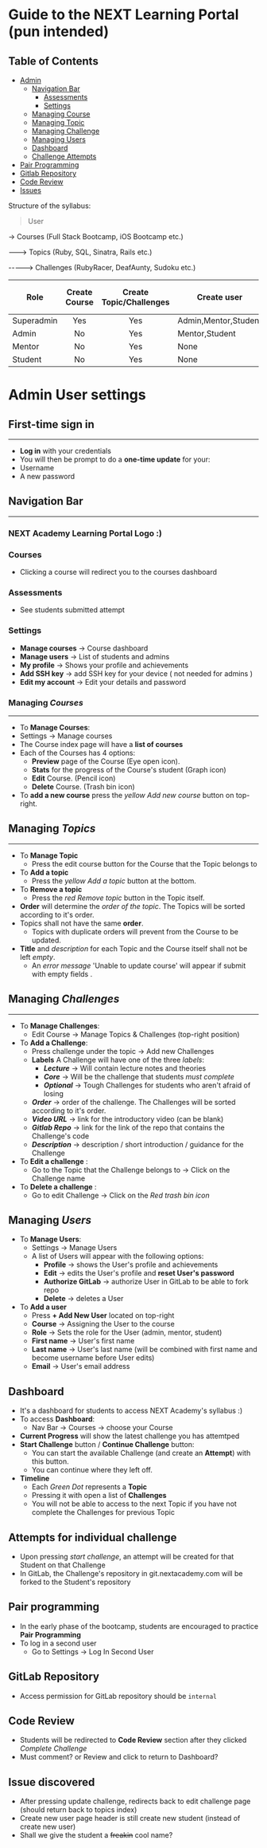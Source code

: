 # Guide to the NEXT Learning Portal (pun intended)

Table of Contents
---

* [Admin](#admin-user-settings)
  * [Navigation Bar](#navigation-bar) 
    * [Assessments](#assessments)
    * [Settings](#settings)
  * [Managing Course](#managing-courses)
  * [Managing Topic](#managing-topics)
  * [Managing Challenge](#managing-challenges)
  * [Managing Users](#managing-users)
  * [Dashboard](#dashboard)
  * [Challenge Attempts](#attempts-for-individual-challenge)
* [Pair Programming](#pair-programming)
* [Gitlab Repository](#gitlab-repository)
* [Code Review](#code-review)
* [Issues](#issue-discovered)

Structure of the syllabus:
> User 

-> Courses (Full Stack Bootcamp, iOS Bootcamp etc.)

---> Topics (Ruby, SQL, Sinatra, Rails etc.)

-----> Challenges (RubyRacer, DeafAunty, Sudoku etc.)


|    Role    | Create Course     | Create Topic/Challenges   |     Create user        | See student's progress   | 
|------------|:-----------------:|:-------------------------:|------------------------|:------------------------:|
| Superadmin |       Yes         |          Yes              |   Admin,Mentor,Student |          Yes             |
|   Admin    |       No          |          Yes              |   Mentor,Student       |          Yes             |
|   Mentor   |       No          |          Yes              |   None                 |          Yes             |
|   Student  |       No          |          Yes              |   None                 |          Yes             |


# Admin User settings
## First-time sign in
---
- **Log in** with your credentials
- You will then be prompt to do a **one-time update** for your:
 - Username
 - A new password

## Navigation Bar
---
### NEXT Academy Learning Portal Logo :)
### Courses 
- Clicking a course will redirect you to the courses dashboard

### Assessments
- See students submitted attempt

### Settings
- **Manage courses**   -> Course dashboard
- **Manage users**     -> List of students and admins
- **My profile**      -> Shows your profile and achievements
- **Add SSH key**     -> add SSH key for your device ( not needed for admins )
- **Edit my account** -> Edit your details and password


### Managing _Courses_
----
- To **Manage Courses**:
 - Settings -> Manage courses
- The Course index page will have a **list of courses** 
- Each of the Courses has 4 options:
    - **Preview** page of the Course (Eye open icon).
    - **Stats** for the progress of the Course's student (Graph icon)
    - **Edit** Course. (Pencil icon)
    - **Delete** Course. (Trash bin icon)
- To **add a new course** press the _yellow Add new course_ button on top-right.


## Managing _Topics_
--------
- To **Manage Topic**
  - Press the edit course button for the Course that the Topic belongs to
- To **Add a topic**
  - Press the _yellow Add a topic_ button at the bottom.
- To **Remove a topic**
  - Press the _red Remove topic_ button in the Topic itself.
- **Order** will determine the _order of the topic_. The Topics will be sorted according to it's order.
- Topics shall not have the same **order**. 
  - Topics with duplicate orders will prevent from the Course to be updated.
- **Title** and *description* for each Topic and the Course itself shall not be left *empty*.
  - An _error message_ 'Unable to update course' will appear if submit with empty fields  . 


## Managing _Challenges_
___
- To **Manage Challenges**:
  - Edit Course -> Manage Topics & Challenges (top-right position)
- To **Add a Challenge**:
  - Press challenge under the topic -> Add new Challenges
  - **Labels** A Challenge will have one of the three _labels_:
    - **_Lecture_**     -> Will contain lecture notes and theories
    - **_Core_**        -> Will be the challenge that students _must complete_
    - **_Optional_**    -> Tough Challenges for students who aren't afraid of losing
  - **_Order_**         -> order of the challenge. The Challenges will be sorted according to it's order.
  - **_Video URL_**     -> link for the introductory video (can be blank)
  - **_Gitlab Repo_**   -> link for the link of the repo that contains the Challenge's code
  - **_Description_**   -> description / short introduction / guidance for the Challenge
- To **Edit a challenge** :
  - Go to the Topic that the Challenge belongs to -> Click on the Challenge name
- To **Delete a challenge** :
  - Go to edit Challenge -> Click on the _Red trash bin icon_


  
## Managing _Users_
- To **Manage Users**:
  - Settings -> Manage Users
  - A list of Users will appear with the following options:
    - **Profile**          -> shows the User's profile and achievements
    - **Edit**             -> edits the User's profile and **reset User's password**
    - **Authorize GitLab** -> authorize User in GitLab to be able to fork repo
    - **Delete**           -> deletes a User
- To **Add a user**
  - Press **+ Add New User** located on top-right
  - **Course**       -> Assigning the User to the course
  - **Role**         -> Sets the role for the User (admin, mentor, student)
  - **First name**   -> User's first name
  - **Last name**    -> User's last name (will be combined with first name and become username before User edits)
  - **Email**        -> User's email address

## Dashboard
- It's a dashboard for students to access NEXT Academy's syllabus :)
- To access **Dashboard**:
  - Nav Bar -> Courses -> choose your Course 
- **Current Progress** will show the latest challenge you has attemtped
- **Start Challenge** button / **Continue Challenge** button:
  - You can start the available Challenge (and create an **Attempt**) with this button.
  - You can continue where they left off. 
- **Timeline** 
  - Each _Green Dot_ represents a **Topic** 
  - Pressing it with open a list of **Challenges**
  - You will not be able to access to the next Topic if you have not complete the Challenges for previous Topic

## Attempts for individual challenge
- Upon pressing _start challenge_, an attempt will be created for that Student on that Challenge
- In GitLab, the Challenge's repository in git.nextacademy.com will be forked to the Student's repository

## Pair programming
- In the early phase of the bootcamp, students are encouraged to practice **Pair Programming**
- To log in a second user
  - Go to Settings -> Log In Second User

## GitLab Repository
- Access permission for GitLab repository should be `internal`

## Code Review
- Students will be redirected to **Code Review** section after they clicked _Complete Challenge_
- Must comment? or Review and click to return to Dashboard?


## Issue discovered
- After pressing update challenge, redirects back to edit challenge page (should return back to topics index)
- Create new user page header is still create new student (instead of create new user)
- Shall we give the student a ~~freakin~~ cool name?


